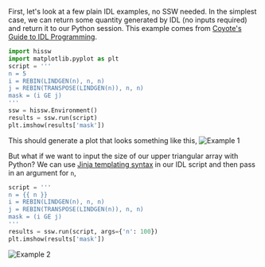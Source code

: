 First, let's look at a few plain IDL examples, no SSW needed. In the simplest case, we can return some quantity generated by IDL (no inputs required) and return it to our Python session. This example comes from [Coyote's Guide to IDL Programming](http://www.idlcoyote.com/idl_way/smallexamples.html#EXAMPLE2).

```python
import hissw
import matplotlib.pyplot as plt
script = '''
n = 5
i = REBIN(LINDGEN(n), n, n)
j = REBIN(TRANSPOSE(LINDGEN(n)), n, n)
mask = (i GE j)
'''
ssw = hissw.Environment()
results = ssw.run(script)
plt.imshow(results['mask'])
```

This should generate a plot that looks something like this,
![Example 1](../images/ex1.png)

But what if we want to input the size of our upper triangular array with Python? We can use [Jinja templating syntax](http://jinja.pocoo.org/docs/2.10/templates/#synopsis) in our IDL script and then pass in an argument for `n`,

```python
script = '''
n = {{ n }}
i = REBIN(LINDGEN(n), n, n)
j = REBIN(TRANSPOSE(LINDGEN(n)), n, n)
mask = (i GE j)
'''
results = ssw.run(script, args={'n': 100})
plt.imshow(results['mask'])
```
![Example 2](../images/ex2.png)
